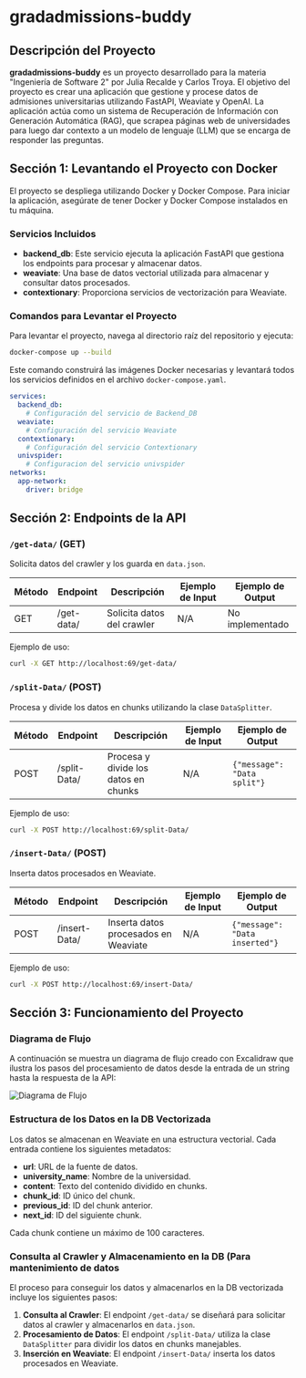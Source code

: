 # gradadmissions-buddy

## Descripción del Proyecto

**gradadmissions-buddy** es un proyecto desarrollado para la materia "Ingeniería de Software 2" por Julia Recalde y Carlos Troya. El objetivo del proyecto es crear una aplicación que gestione y procese datos de admisiones universitarias utilizando FastAPI, Weaviate y OpenAI. La aplicación actúa como un sistema de Recuperación de Información con Generación Automática (RAG), que scrapea páginas web de universidades para luego dar contexto a un modelo de lenguaje (LLM) que se encarga de responder las preguntas.

## Sección 1: Levantando el Proyecto con Docker

El proyecto se despliega utilizando Docker y Docker Compose. Para iniciar la aplicación, asegúrate de tener Docker y Docker Compose instalados en tu máquina.

### Servicios Incluidos

- **backend_db**: Este servicio ejecuta la aplicación FastAPI que gestiona los endpoints para procesar y almacenar datos.
- **weaviate**: Una base de datos vectorial utilizada para almacenar y consultar datos procesados.
- **contextionary**: Proporciona servicios de vectorización para Weaviate.

### Comandos para Levantar el Proyecto

Para levantar el proyecto, navega al directorio raíz del repositorio y ejecuta:

```bash
docker-compose up --build
```

Este comando construirá las imágenes Docker necesarias y levantará todos los servicios definidos en el archivo `docker-compose.yaml`.

```yaml
services:
  backend_db:
    # Configuración del servicio de Backend_DB
  weaviate:
    # Configuración del servicio Weaviate
  contextionary:
    # Configuración del servicio Contextionary
  univspider:
    # Configuracion del servicio univspider
networks:
  app-network:
    driver: bridge
```

## Sección 2: Endpoints de la API

### `/get-data/` (GET)

Solicita datos del crawler y los guarda en `data.json`.

| Método | Endpoint    | Descripción                          | Ejemplo de Input  | Ejemplo de Output |
|--------|-------------|--------------------------------------|-------------------|-------------------|
| GET    | /get-data/  | Solicita datos del crawler           | N/A               | No implementado   |

Ejemplo de uso:
```bash
curl -X GET http://localhost:69/get-data/
```

### `/split-Data/` (POST)

Procesa y divide los datos en chunks utilizando la clase `DataSplitter`.

| Método | Endpoint      | Descripción                           | Ejemplo de Input            | Ejemplo de Output          |
|--------|---------------|---------------------------------------|-----------------------------|----------------------------|
| POST   | /split-Data/  | Procesa y divide los datos en chunks  | N/A                         | `{"message": "Data split"}`|

Ejemplo de uso:
```bash
curl -X POST http://localhost:69/split-Data/
```

### `/insert-Data/` (POST)

Inserta datos procesados en Weaviate.

| Método | Endpoint      | Descripción                            | Ejemplo de Input            | Ejemplo de Output          |
|--------|---------------|----------------------------------------|-----------------------------|----------------------------|
| POST   | /insert-Data/ | Inserta datos procesados en Weaviate   | N/A                         | `{"message": "Data inserted"}`|

Ejemplo de uso:
```bash
curl -X POST http://localhost:69/insert-Data/
```

## Sección 3: Funcionamiento del Proyecto

### Diagrama de Flujo

A continuación se muestra un diagrama de flujo creado con Excalidraw que ilustra los pasos del procesamiento de datos desde la entrada de un string hasta la respuesta de la API:

![Diagrama de Flujo](https://drive.usercontent.google.com/u/0/uc?id=1lEG2lBW4hSVra9y34AY7iyB7BXb0Xn3_&export=download)

### Estructura de los Datos en la DB Vectorizada

Los datos se almacenan en Weaviate en una estructura vectorial. Cada entrada contiene los siguientes metadatos:

- **url**: URL de la fuente de datos.
- **university_name**: Nombre de la universidad.
- **content**: Texto del contenido dividido en chunks.
- **chunk_id**: ID único del chunk.
- **previous_id**: ID del chunk anterior.
- **next_id**: ID del siguiente chunk.

Cada chunk contiene un máximo de 100 caracteres.

### Consulta al Crawler y Almacenamiento en la DB (Para mantenimiento de datos

El proceso para conseguir los datos y almacenarlos en la DB vectorizada incluye los siguientes pasos:

1. **Consulta al Crawler**: El endpoint `/get-data/` se diseñará para solicitar datos al crawler y almacenarlos en `data.json`.
2. **Procesamiento de Datos**: El endpoint `/split-Data/` utiliza la clase `DataSplitter` para dividir los datos en chunks manejables.
3. **Inserción en Weaviate**: El endpoint `/insert-Data/` inserta los datos procesados en Weaviate.
